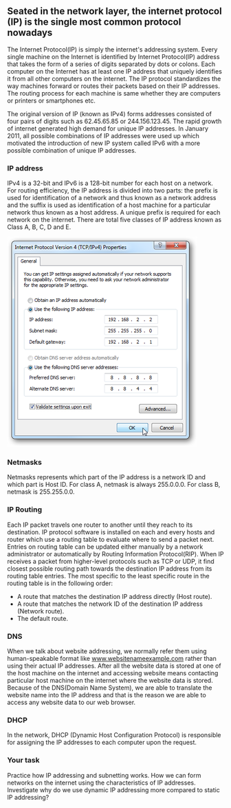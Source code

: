 ## Seated in the network layer, the internet protocol (IP) is the single most common protocol nowadays

The Internet Protocol(IP) is simply the internet's addressing system. Every single machine on the Internet is identified by Internet Protocol(IP) address that takes the form of a series of digits separated by dots or colons. Each computer on the Internet has at least one IP address that uniquely identifies it from all other computers on the internet. The IP protocol standardizes the way machines forward or routes their packets based on their IP addresses. The routing process for each machine is same whether they are computers or printers or smartphones etc.

The original version of IP (known as IPv4) forms addresses consisted of four pairs of digits such as 62.45.65.85 or 244.156.123.45. The rapid growth of internet generated high demand for unique IP addresses. In January 2011, all possible combinations of IP addresses were used up which motivated the introduction of new IP system called IPv6 with a more possible combination of unique IP addresses.  

### IP address
IPv4 is a 32-bit and IPv6 is a 128-bit number for each host on a network. For routing efficiency, the IP address is divided into two parts: the prefix is used for identification of a network and thus known as a network address and the suffix is used as identification of a host machine for a particular network thus known as a host address. A unique prefix is required for each network on the internet. There are total five classes of IP address known as Class A, B, C, D and E.


![GitHub Logo](./images/IP-DNS.png)
<!--- (source: 
http://www.elkor.net/articles/static_ip/ -->



### Netmasks
Netmasks represents which part of the IP address is a network ID and which part is Host ID. For class A, netmask is always 255.0.0.0. For class B, netmask is 255.255.0.0.

### IP Routing
Each IP packet travels one router to another until they reach to its destination. IP protocol software is installed on each and every hosts and router which use a routing table to evaluate where to send a packet next. Entries on routing table can be updated either manually by a network administrator or automatically by Routing Information Protocol(RIP). When IP receives a packet from higher-level protocols such as TCP or UDP, it find closest possible routing path towards the destination IP address from its routing table entries. The most specific to the least specific route in the routing table is in the following order:
* A route that matches the destination IP address directly (Host route).
* A route that matches the network ID of the destination IP address (Network route).
* The default route.

### DNS
When we talk about website addressing, we normally refer them using human-speakable format like www.websitenameexample.com rather than using their actual IP addresses. After all the website data is stored at one of the host machine on the internet and accessing website means contacting particular host machine on the internet where the website data is stored. Because of the DNS(Domain Name System), we are able to translate the website name into the IP address and that is the reason we are able to access any website data to our web browser.

### DHCP
In the network, DHCP (Dynamic Host Configuration Protocol) is responsible for assigning the IP addresses to each computer upon the request.


### Your task
Practice how IP addressing and subnetting works. How we can form networks on the internet using the characteristics of IP addresses. Investigate why do we use dynamic IP addressing more compared to static IP addressing?